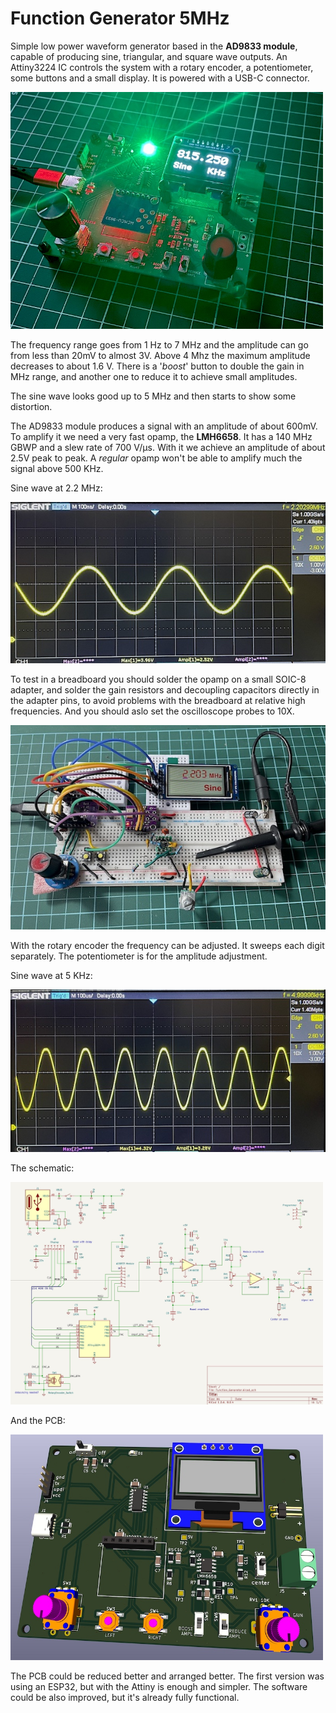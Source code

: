 # Function Generator 5MHz

Simple low power waveform generator based in the **AD9833 module**, capable of producing sine, triangular, and square wave outputs.
An Attiny3224 IC controls the system with a rotary encoder, a potentiometer, some buttons and a small display. It is powered with a USB-C connector. 

<img src="img/function_generator_attiny.jpg" alt="function_generator_attiny" style="width:500px;"/>

The frequency range goes from 1 Hz to 7 MHz and the amplitude can go from less than 20mV to almost 3V.
Above 4 Mhz the maximum amplitude decreases to about 1.6 V. There is a '*boost*' button to double the gain in MHz range, and another one to reduce it to achieve small amplitudes.

The sine wave looks good up to 5 MHz and then starts to show some distortion.

The AD9833 module produces a signal with an amplitude of about 600mV. To amplify it we need a very fast opamp, the **LMH6658**. It has a 140 MHz GBWP and a slew rate of 700 V/μs. With it we achieve an amplitude of about 2.5V peak to peak. A *regular* opamp won't be able to amplify much the signal above 500 KHz.

Sine wave at 2.2 MHz:

![Function generator](/img/2_2MHz.jpg)

To test in a breadboard you should solder the opamp on a small SOIC-8 adapter, and solder the gain resistors and decoupling capacitors directly in the adapter pins, to avoid problems with the breadboard at relative high frequencies.
And you should aslo set the oscilloscope probes to 10X.


![Function generator](/img/func_gen.jpg)

With the rotary encoder the frequency can be adjusted. It sweeps each digit separately.  The potentiometer is for the amplitude adjustment. 


Sine wave at 5 KHz:

![Function generator](/img/5khz.jpg)

The schematic:

<img src="img/func_gen_sch.jpg" alt="func_gen_sch" style="width:500px;"/>

And the PCB:

<img src="img/func_gen_pcb.jpg" alt="func_gen_pcb" style="width:500px;"/>

The PCB could be reduced better and arranged better. The first version was using an ESP32, but with the Attiny is enough and simpler. The software could be also improved, but it's already fully functional.



